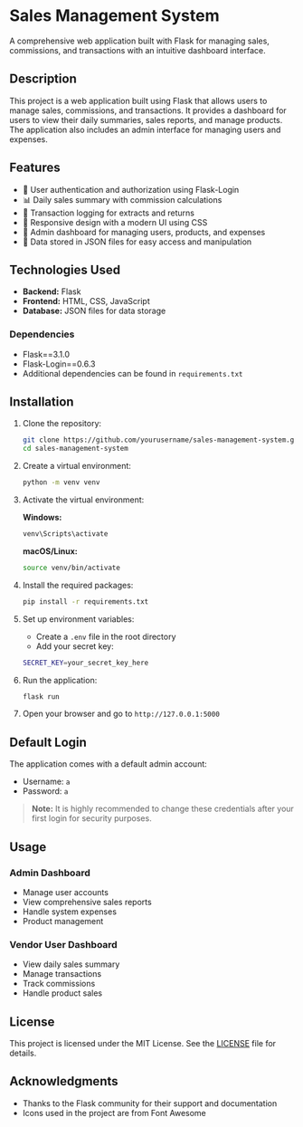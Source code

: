 # Sales Management System

A comprehensive web application built with Flask for managing sales, commissions, and transactions with an intuitive dashboard interface.

## Description

This project is a web application built using Flask that allows users to manage sales, commissions, and transactions. It provides a dashboard for users to view their daily summaries, sales reports, and manage products. The application also includes an admin interface for managing users and expenses.

## Features

- 🔐 User authentication and authorization using Flask-Login
- 📊 Daily sales summary with commission calculations
- 📝 Transaction logging for extracts and returns
- 📱 Responsive design with a modern UI using CSS
- 👑 Admin dashboard for managing users, products, and expenses
- 💾 Data stored in JSON files for easy access and manipulation

## Technologies Used

- **Backend:** Flask
- **Frontend:** HTML, CSS, JavaScript
- **Database:** JSON files for data storage

### Dependencies

- Flask==3.1.0
- Flask-Login==0.6.3
- Additional dependencies can be found in `requirements.txt`

## Installation

1. Clone the repository:
   ```bash
   git clone https://github.com/yourusername/sales-management-system.git
   cd sales-management-system
   ```

2. Create a virtual environment:
   ```bash
   python -m venv venv
   ```

3. Activate the virtual environment:

   **Windows:**
   ```bash
   venv\Scripts\activate
   ```

   **macOS/Linux:**
   ```bash
   source venv/bin/activate
   ```

4. Install the required packages:
   ```bash
   pip install -r requirements.txt
   ```

5. Set up environment variables:
   - Create a `.env` file in the root directory
   - Add your secret key:
   ```bash
   SECRET_KEY=your_secret_key_here
   ```

6. Run the application:
   ```bash
   flask run
   ```

7. Open your browser and go to `http://127.0.0.1:5000`

## Default Login

The application comes with a default admin account:
- Username: `a`
- Password: `a`

> **Note:** It is highly recommended to change these credentials after your first login for security purposes.

## Usage

### Admin Dashboard
- Manage user accounts
- View comprehensive sales reports
- Handle system expenses
- Product management

### Vendor User Dashboard
- View daily sales summary
- Manage transactions
- Track commissions
- Handle product sales

## License

This project is licensed under the MIT License. See the [LICENSE](LICENSE) file for details.

## Acknowledgments

- Thanks to the Flask community for their support and documentation
- Icons used in the project are from Font Awesome